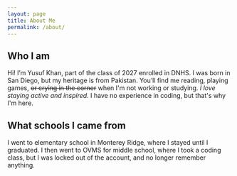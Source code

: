 ```yaml
---
layout: page
title: About Me
permalink: /about/
---
```

## Who I am
Hi! I’m Yusuf Khan, part of the class of 2027 enrolled in DNHS. I was born in San Diego, but my heritage is from Pakistan. You’ll find me reading, playing games, ~~or crying in the corner~~ when I'm not working or studying. *I love staying active and inspired.* I have no experience in coding, but that's why I'm here.

## What schools I came from
I went to elementary school in Monterey Ridge, where I stayed until I graduated. I then went to OVMS for middle school, where I took a coding class, but I was locked out of the account, and no longer remember anything.

<!-- Add Google Fonts link for fancier text styles -->
<link rel="stylesheet" href="https://fonts.googleapis.com/css2?family=Poppins:wght@400;600&family=Dancing+Script:wght@700&display=swap">

<style>
    /* Style the grid container and items */
    .grid-container {
        display: grid;
        grid-template-columns: repeat(auto-fill, minmax(150px, 1fr)); /* Dynamic columns */
        gap: 10px;
        padding: 20px; /* Add some padding around the grid */
        justify-content: center; /* Center the grid items horizontally */
    }
    .grid-item {
        text-align: center;
        padding: 20px;
        background-color: lightblue; /* Light blue bubble background */
        border-radius: 15px; /* Create rounded corners for bubble effect */
        box-shadow: 0 4px 8px rgba(0, 0, 0, 0.1); /* Add slight shadow for depth */
        font-family: 'Poppins', sans-serif; /* Fancy font for the general text */
    }
    .grid-item img {
        width: 140%; /* Larger flags */
        height: 180px; /* Increase height for larger size */
        object-fit: contain; /* Ensure the image fits within the fixed height */
        display: block; /* Make sure image is block-level for proper centering */
        margin: 0 auto; /* Center the image horizontally */
    }
    .grid-item p {
        margin: 5px 0; /* Add some margin for spacing */
    }
    .grid-item p:first-of-type {
        font-family: 'Dancing Script', cursive; /* Fancy cursive font for greetings */
        font-size: 24px; /* Larger font size for greetings */
        color: #2a4d69; /* Custom color for the text */
    }
</style>

<!-- This grid_container class is for the CSS styling, the id is for JavaScript connection -->
<div class="grid-container" id="grid_container">
    <!-- content will be added here by JavaScript -->
</div>

<script>
    // 1. Make a connection to the HTML container defined in the HTML div
    var container = document.getElementById("grid_container"); // This container connects to the HTML div

    // 2. Define a JavaScript object for our http source and our data rows for the Living in the World grid
    var http_source = "https://upload.wikimedia.org/wikipedia/commons/";
    var living_in_the_world = [
        {"flag": "0/01/Flag_of_California.svg", "greeting": "Hey", "description": "California - Lived here my whole life"},
        {"flag": "3/32/Flag_of_Pakistan.svg", "greeting": "Salaam", "description": "Pakistan - I occasionally visit"},
    ]; 
    
    // 3a. Build grid items inside of our container for each row of data
    for (const location of living_in_the_world) {
        // Create a "div" with "class grid-item" for each row
        var gridItem = document.createElement("div");
        gridItem.className = "grid-item";  // This class name connects the gridItem to the CSS style elements
        // Add "img" HTML tag for the flag
        var img = document.createElement("img");
        img.src = http_source + location.flag; // concatenate the source and flag
        img.alt = location.flag + " Flag"; // add alt text for accessibility

        // Add "p" HTML tag for the greeting
        var greeting = document.createElement("p");
        greeting.textContent = location.greeting;  // extract the greeting

        // Add "p" HTML tag for the description
        var description = document.createElement("p");
        description.textContent = location.description; // extract the description

        // Append img and p HTML tags to the grid item DIV
        gridItem.appendChild(img);
        gridItem.appendChild(description);
        gridItem.appendChild(greeting);

        // Append the grid item DIV to the container DIV
        container.appendChild(gridItem);
    }
</script>
